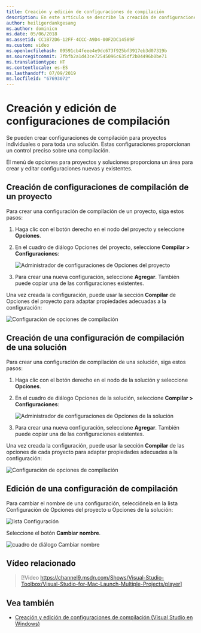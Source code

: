 ```yaml
---
title: Creación y edición de configuraciones de compilación
description: En este artículo se describe la creación de configuraciones de compilación en Visual Studio para Mac
author: heiligerdankgesang
ms.author: dominicn
ms.date: 05/06/2018
ms.assetid: CC1B72D6-12FF-4CCC-A9D4-00F2DC14589F
ms.custom: video
ms.openlocfilehash: 09591cb4feee4e9dc673f925bf3917eb3d07319b
ms.sourcegitcommit: 7fbfb2a1d43ce72545096c635df2b04496b0be71
ms.translationtype: HT
ms.contentlocale: es-ES
ms.lasthandoff: 07/09/2019
ms.locfileid: "67693072"
---
```

# <a name="creating-and-editing-build-configurations"></a>Creación y edición de configuraciones de compilación

Se pueden crear configuraciones de compilación para proyectos individuales o para toda una solución. Estas configuraciones proporcionan un control preciso sobre una compilación.

El menú de opciones para proyectos y soluciones proporciona un área para crear y editar configuraciones nuevas y existentes.

## <a name="creating-a-project-build-configurations"></a>Creación de configuraciones de compilación de un proyecto

Para crear una configuración de compilación de un proyecto, siga estos pasos:

1. Haga clic con el botón derecho en el nodo del proyecto y seleccione **Opciones**.

2. En el cuadro de diálogo Opciones del proyecto, seleccione **Compilar > Configuraciones**:

    ![Administrador de configuraciones de Opciones del proyecto](media/create-and-edit-configurations-image2.png)

3. Para crear una nueva configuración, seleccione **Agregar**. También puede copiar una de las configuraciones existentes.

Una vez creada la configuración, puede usar la sección **Compilar** de Opciones del proyecto para adaptar propiedades adecuadas a la configuración:

![Configuración de opciones de compilación](media/create-and-edit-configurations-image3.png)

## <a name="creating-a-solution-build-configuration"></a>Creación de una configuración de compilación de una solución

Para crear una configuración de compilación de una solución, siga estos pasos:

1. Haga clic con el botón derecho en el nodo de la solución y seleccione **Opciones**.

2. En el cuadro de diálogo Opciones de la solución, seleccione **Compilar > Configuraciones**:

    ![Administrador de configuraciones de Opciones de la solución](media/create-and-edit-configurations-image1.png)

3. Para crear una nueva configuración, seleccione **Agregar**. También puede copiar una de las configuraciones existentes.

Una vez creada la configuración, puede usar la sección **Compilar** de las opciones de cada proyecto para adaptar propiedades adecuadas a la configuración:

![Configuración de opciones de compilación](media/create-and-edit-configurations-image3.png)

## <a name="editing-a-build-configuration"></a>Edición de una configuración de compilación

Para cambiar el nombre de una configuración, selecciónela en la lista Configuración de Opciones del proyecto u Opciones de la solución:

![lista Configuración](media/create-and-edit-configurations-image4.png)

Seleccione el botón **Cambiar nombre**.

![cuadro de diálogo Cambiar nombre](media/create-and-edit-configurations-image5.png)

## <a name="related-video"></a>Vídeo relacionado

> [!Video https://channel9.msdn.com/Shows/Visual-Studio-Toolbox/Visual-Studio-for-Mac-Launch-Multiple-Projects/player]

## <a name="see-also"></a>Vea también

- [Creación y edición de configuraciones de compilación (Visual Studio en Windows)](/visualstudio/ide/how-to-create-and-edit-configurations)